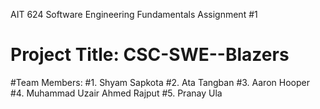 AIT 624 Software Engineering Fundamentals Assignment #1
# Project Title: CSC-SWE--Blazers
#Team Members:
#1. Shyam Sapkota
#2. Ata Tangban
#3. Aaron Hooper
#4. Muhammad Uzair Ahmed Rajput
#5. Pranay Ula 
